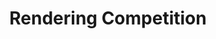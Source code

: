 ---
title: "Rendering Competition"
link_title: "Read More"
link: "https://www.cs.dartmouth.edu/~rendering-competition/fa2019/submissions/salesinkatherine/"
teaser_image: "/files/site/diatoms.jpg"
description: "For the Rendering Competition in the Rendering Algorithms class at Dartmouth, I extended our simple homework path tracer to simulate physically accurate polarization. My image shows clear diatoms viewed through a polarization light microscope, where the wavelength-dependent phase shifts caused by light passing through polarizers and waveplates create a vivid array of colors."
---